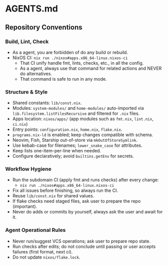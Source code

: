 # AGENTS.md

## Repository Conventions

### Build, Lint, Check

- As a agent, you are forbidden of do any build or rebuild.
- NixOS CI: `nix run ./nixos#apps.x86_64-linux.nixos-ci`
  - That CI unify handle fmt, lints, checks, etc., in all the config.
  - As a agent, always use that command for related actions and NEVER do
        alternatives.
  - That command is safe to run in any mode.

### Structure & Style

- Shared constants: `lib/const.nix`.
- Modules: `system-modules/` and `home-modules/` auto-imported via `lib.filesystem.listFilesRecursive` and filtered for `.nix` files.
- Apps location: `nixos/apps/` (app modules such as `fmt.nix`, `lint.nix`, `ci.nix`)
- Entry points: `configuration.nix`, `home.nix`, `flake.nix`.
- `programs.nix-ld` is enabled; keep changes compatible with schema.
- Neovim, Fish, Starship out-of-store via `mkOutOfStoreSymlink`.
- Use kebab-case for filenames; `lower_snake_case` for attributes.
- Keep lists one-item-per-line when needed.
- Configure declaratively; avoid `builtins.getEnv` for secrets.

### Workflow Hygiene

- Run the subdomain CI (apply fmt and runs checks) after every change:
  - `nix run ./nixos#apps.x86_64-linux.nixos-ci`
- Fix all issues before finishing, so always run the CI.
- Reuse `lib/const.nix` for shared values.
- If flake checks need staged files, ask user to prepare the repo (important).
- Never do adds or commits by yourself, always ask the user and await for it.

### Agent Operational Rules

- Never run/suggest VCS operations; ask user to prepare repo state.
- Run checks after edits; do not conclude until passing or user
  accepts failures (first format, next ci).
- Do not update `nixos/flake.lock`.
